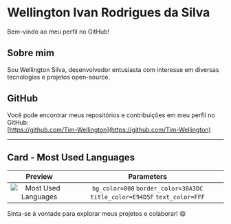 # Wellington Ivan Rodrigues da  Silva

Bem-vindo ao meu perfil no GitHub!

## Sobre mim
Sou Wellington Silva, desenvolvedor entusiasta com interesse em diversas tecnologias e projetos open-source.

## GitHub
Você pode encontrar meus repositórios e contribuições em meu perfil no GitHub:  
[https://github.com/Tim-Wellington](https://github.com/Tim-Wellington)

---

## Card - Most Used Languages
| Preview | Parameters |
|:-------:|:----------:|
| ![Most Used Languages](https://github-readme-stats-git-masterrstaa-rickstaa.vercel.app/api/top-langs/?username=elidianaandrade&bg_color=000&border_color=30A3DC&title_color=E94D5F&text_color=FFF) | `bg_color=000` `border_color=30A3DC` `title_color=E94D5F` `text_color=FFF`|

Sinta-se à vontade para explorar meus projetos e colaborar! 😄